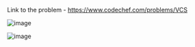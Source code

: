 Link to the problem - https://www.codechef.com/problems/VCS


![image](https://github.com/Haleshot/Competitive-Programming/assets/57552973/27a539c8-0996-4a67-8258-98448f7138cb)


![image](https://github.com/Haleshot/Competitive-Programming/assets/57552973/b5d4b713-f205-4cc8-b7d9-d63e96231532)
